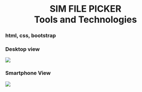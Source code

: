 <h1 align="center">SIM FILE PICKER <BR> Tools and Technologies</H1>
<H3>html, css, bootstrap<H3>
<h3> Desktop view </h3>

<img src="https://user-images.githubusercontent.com/78539161/194615771-de2f581a-3ec0-4527-8204-cc8e2fb75c55.png">
<h3>Smartphone View</h3>
<img src="https://user-images.githubusercontent.com/78539161/194691550-9fc39bb9-f470-467e-a2bf-2952b40884c0.png">
